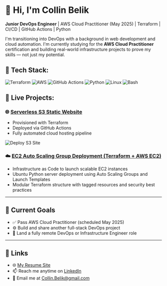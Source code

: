 # 👋 Hi, I'm Collin Belik

**Junior DevOps Engineer** | AWS Cloud Practitioner (May 2025) | Terraform | CI/CD | GitHub Actions | Python

I'm transitioning into DevOps with a background in web development and cloud automation. I'm currently studying for the **AWS Cloud Practitioner** certification and building real-world infrastructure projects to prove my skills — not just my potential.



## 🔧 Tech Stack:

<p align="left">
  <img src="https://img.shields.io/badge/Terraform-623CE4?style=for-the-badge&logo=terraform&logoColor=white" alt="Terraform"/>
  <img src="https://img.shields.io/badge/AWS-232F3E?style=for-the-badge&logo=amazonaws&logoColor=white" alt="AWS"/>
  <img src="https://img.shields.io/badge/GitHub_Actions-2088FF?style=for-the-badge&logo=githubactions&logoColor=white" alt="GitHub Actions"/>
  <img src="https://img.shields.io/badge/Python-3776AB?style=for-the-badge&logo=python&logoColor=white" alt="Python"/>
  <img src="https://img.shields.io/badge/Linux-FCC624?style=for-the-badge&logo=linux&logoColor=black" alt="Linux"/>
  <img src="https://img.shields.io/badge/Bash-4EAA25?style=for-the-badge&logo=gnu-bash&logoColor=white" alt="Bash"/>
</p>


## 🚀 Live Projects:

### 🌐 [Serverless S3 Static Website](http://crbelik-serverless-site.s3-website-us-east-1.amazonaws.com)
- Provisioned with Terraform  
- Deployed via GitHub Actions  
- Fully automated cloud hosting pipeline

![Deploy S3 Site](https://github.com/crbelik/serverless-s3-site/actions/workflows/deploy.yml/badge.svg)

### ☁️ [EC2 Auto Scaling Group Deployment (Terraform + AWS EC2)](https://github.com/crbelik/terraform-ec2-autoscaling-monitoring)
- Infrastructure as Code to launch scalable EC2 instances
- Ubuntu Python server deployment using Auto Scaling Groups and Launch Templates
- Modular Terraform structure with tagged resources and security best practices

---

## 🧠 Current Goals
- ✅ Pass AWS Cloud Practitioner (scheduled May 2025)
- ⚙️ Build and share another full-stack DevOps project
- 💼 Land a fully remote DevOps or Infrastructure Engineer role

---

## 🔗 Links
- 🌐 [My Resume Site](https://crbelik.github.io/belik-resume)
- 📫 Reach me anytime on [LinkedIn](www.linkedin.com/in/collin-belik)
- 📧 Email me at [Collin.Belik@gmail.com](mailto:Collin.Belik@gmail.com)
